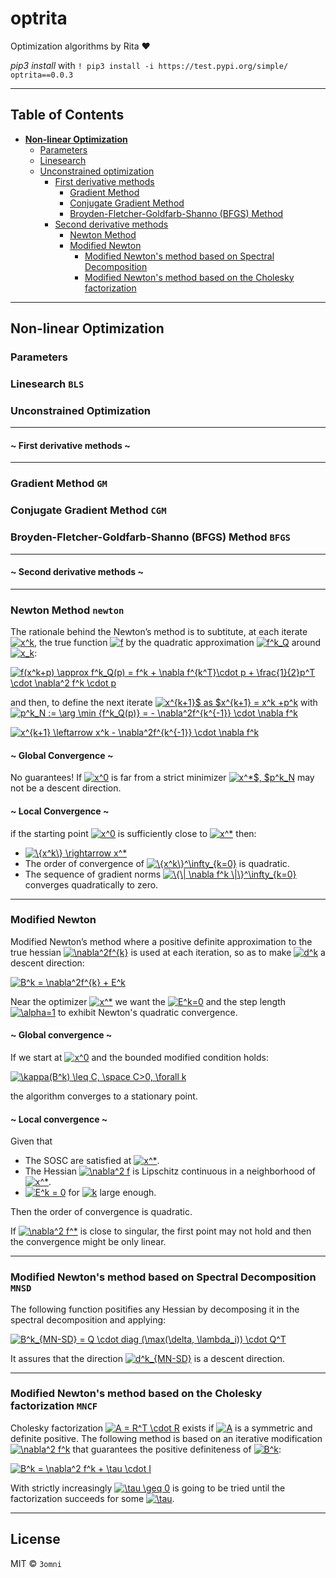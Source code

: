 # optrita 
Optimization algorithms by Rita ♥️

*pip3 install* with `! pip3 install -i https://test.pypi.org/simple/ optrita==0.0.3` 
<hr>

## Table of Contents
- [**Non-linear Optimization**](#non-linear-optimization)
    - [Parameters](#parameters)
    - [Linesearch](#linesearch-bls)
    - [Unconstrained optimization](#uncontrained-optimization)
        - [First derivative methods](#first-derivative-methods)
            - [Gradient Method](#gradient-method-gm)
            - [Conjugate Gradient Method](#conjugate-gradient-method-cgm)
            - [Broyden-Fletcher-Goldfarb-Shanno (BFGS) Method](#broyden-fletcher-goldfarb-shanno-bfgs-method-bfgs)
        - [Second derivative methods](#second-deriavtive-methods)
            - [Newton Method](#newton-method-newton)
            - [Modified Newton](#modified-newton)
                - [Modified Newton's method based on Spectral Decomposition](#modified-newtons-method-based-on-spectral-decomposition-mnsd)
                - [Modified Newton's method based on the Cholesky factorization](#modified-newtons-method-based-on-the-cholesky-factorization-mncf)
<hr>

## Non-linear Optimization

### Parameters

### Linesearch `BLS`

### Unconstrained Optimization
<hr>

#### ~ First derivative methods ~
<hr>

### Gradient Method `GM`

### Conjugate Gradient Method `CGM`

### Broyden-Fletcher-Goldfarb-Shanno (BFGS) Method `BFGS`
<hr>

#### ~ Second derivative methods ~
<hr>

### Newton Method `newton`
The rationale behind the Newton’s method is to subtitute, at each iterate <a href="https://www.codecogs.com/eqnedit.php?latex=x^k" target="_blank"><img src="https://latex.codecogs.com/gif.latex?x^k" title="x^k" /></a>, the true function <a href="https://www.codecogs.com/eqnedit.php?latex=f" target="_blank"><img src="https://latex.codecogs.com/gif.latex?f" title="f" /></a> by the quadratic approximation <a href="https://www.codecogs.com/eqnedit.php?latex=f^k_Q" target="_blank"><img src="https://latex.codecogs.com/gif.latex?f^k_Q" title="f^k_Q" /></a> around <a href="https://www.codecogs.com/eqnedit.php?latex=x_k" target="_blank"><img src="https://latex.codecogs.com/gif.latex?x_k" title="x_k" /></a>:

<a href="https://www.codecogs.com/eqnedit.php?latex=f(x^k&plus;p)&space;\approx&space;f^k_Q(p)&space;=&space;f^k&space;&plus;&space;\nabla&space;f^{k^T}\cdot&space;p&space;&plus;&space;\frac{1}{2}p^T&space;\cdot&space;\nabla^2&space;f^k&space;\cdot&space;p" target="_blank"><img src="https://latex.codecogs.com/gif.latex?f(x^k&plus;p)&space;\approx&space;f^k_Q(p)&space;=&space;f^k&space;&plus;&space;\nabla&space;f^{k^T}\cdot&space;p&space;&plus;&space;\frac{1}{2}p^T&space;\cdot&space;\nabla^2&space;f^k&space;\cdot&space;p" title="f(x^k+p) \approx f^k_Q(p) = f^k + \nabla f^{k^T}\cdot p + \frac{1}{2}p^T \cdot \nabla^2 f^k \cdot p" /></a>

and then, to define the next iterate <a href="https://www.codecogs.com/eqnedit.php?latex=x^{k&plus;1}$&space;as&space;$x^{k&plus;1}&space;=&space;x^k&space;&plus;p^k" target="_blank"><img src="https://latex.codecogs.com/gif.latex?x^{k&plus;1}$&space;as&space;$x^{k&plus;1}&space;=&space;x^k&space;&plus;p^k" title="x^{k+1}$ as $x^{k+1} = x^k +p^k" /></a> with <a href="https://www.codecogs.com/eqnedit.php?latex=p^k_N&space;:=&space;\arg&space;\min&space;{f^k_Q(p)}&space;=&space;-&space;\nabla^2f^{k^{-1}}&space;\cdot&space;\nabla&space;f^k" target="_blank"><img src="https://latex.codecogs.com/gif.latex?p^k_N&space;:=&space;\arg&space;\min&space;{f^k_Q(p)}&space;=&space;-&space;\nabla^2f^{k^{-1}}&space;\cdot&space;\nabla&space;f^k" title="p^k_N := \arg \min {f^k_Q(p)} = - \nabla^2f^{k^{-1}} \cdot \nabla f^k" /></a>

<a href="https://www.codecogs.com/eqnedit.php?latex=x^{k&plus;1}&space;\leftarrow&space;x^k&space;-&space;\nabla^2f^{k^{-1}}&space;\cdot&space;\nabla&space;f^k" target="_blank"><img src="https://latex.codecogs.com/gif.latex?x^{k&plus;1}&space;\leftarrow&space;x^k&space;-&space;\nabla^2f^{k^{-1}}&space;\cdot&space;\nabla&space;f^k" title="x^{k+1} \leftarrow x^k - \nabla^2f^{k^{-1}} \cdot \nabla f^k" /></a>

#### ~ Global Convergence ~

No guarantees! If <a href="https://www.codecogs.com/eqnedit.php?latex=x^0" target="_blank"><img src="https://latex.codecogs.com/gif.latex?x^0" title="x^0" /></a> is far from a strict minimizer <a href="https://www.codecogs.com/eqnedit.php?latex=x^*$,&space;$p^k_N" target="_blank"><img src="https://latex.codecogs.com/gif.latex?x^*$,&space;$p^k_N" title="x^*$, $p^k_N" /></a> may not be a descent direction.

#### ~ Local Convergence ~
if the starting point <a href="https://www.codecogs.com/eqnedit.php?latex=x^0" target="_blank"><img src="https://latex.codecogs.com/gif.latex?x^0" title="x^0" /></a> is sufficiently close to <a href="https://www.codecogs.com/eqnedit.php?latex=x^*" target="_blank"><img src="https://latex.codecogs.com/gif.latex?x^*" title="x^*" /></a> then:
+ <a href="https://www.codecogs.com/eqnedit.php?latex=\{x^k\}&space;\rightarrow&space;x^*" target="_blank"><img src="https://latex.codecogs.com/gif.latex?\{x^k\}&space;\rightarrow&space;x^*" title="\{x^k\} \rightarrow x^*" /></a>
+ The order of convergence of <a href="https://www.codecogs.com/eqnedit.php?latex=\{x^k\}^\infty_{k=0}" target="_blank"><img src="https://latex.codecogs.com/gif.latex?\{x^k\}^\infty_{k=0}" title="\{x^k\}^\infty_{k=0}" /></a> is quadratic.
+ The sequence of gradient norms <a href="https://www.codecogs.com/eqnedit.php?latex=\{\|&space;\nabla&space;f^k&space;\|\}^\infty_{k=0}" target="_blank"><img src="https://latex.codecogs.com/gif.latex?\{\|&space;\nabla&space;f^k&space;\|\}^\infty_{k=0}" title="\{\| \nabla f^k \|\}^\infty_{k=0}" /></a> converges quadratically to zero.
<hr>
    
### Modified Newton
Modified Newton’s method where a positive definite approximation to the true hessian <a href="https://www.codecogs.com/eqnedit.php?latex=\nabla^2f^{k}" target="_blank"><img src="https://latex.codecogs.com/gif.latex?\nabla^2f^{k}" title="\nabla^2f^{k}" /></a> is used at each iteration, so as to make <a href="https://www.codecogs.com/eqnedit.php?latex=d^k" target="_blank"><img src="https://latex.codecogs.com/gif.latex?d^k" title="d^k" /></a> a descent direction:

<a href="https://www.codecogs.com/eqnedit.php?latex=B^k&space;=&space;\nabla^2f^{k}&space;&plus;&space;E^k" target="_blank"><img src="https://latex.codecogs.com/gif.latex?B^k&space;=&space;\nabla^2f^{k}&space;&plus;&space;E^k" title="B^k = \nabla^2f^{k} + E^k" /></a>

Near the optimizer <a href="https://www.codecogs.com/eqnedit.php?latex=x^*" target="_blank"><img src="https://latex.codecogs.com/gif.latex?x^*" title="x^*" /></a> we want the <a href="https://www.codecogs.com/eqnedit.php?latex=E^k=0" target="_blank"><img src="https://latex.codecogs.com/gif.latex?E^k=0" title="E^k=0" /></a> and the step length <a href="https://www.codecogs.com/eqnedit.php?latex=\alpha=1" target="_blank"><img src="https://latex.codecogs.com/gif.latex?\alpha=1" title="\alpha=1" /></a> to exhibit Newton's quadratic convergence.

#### ~ Global convergence ~
If we start at <a href="https://www.codecogs.com/eqnedit.php?latex=x^0" target="_blank"><img src="https://latex.codecogs.com/gif.latex?x^0" title="x^0" /></a> and the bounded modified condition holds:

<a href="https://www.codecogs.com/eqnedit.php?latex=\kappa(B^k)&space;\leq&space;C,&space;\space&space;C>0,&space;\forall&space;k" target="_blank"><img src="https://latex.codecogs.com/gif.latex?\kappa(B^k)&space;\leq&space;C,&space;\space&space;C>0,&space;\forall&space;k" title="\kappa(B^k) \leq C, \space C>0, \forall k" /></a>

the algorithm converges to a stationary point.

#### ~ Local convergence ~
Given that
+ The SOSC are satisfied at <a href="https://www.codecogs.com/eqnedit.php?latex=x^*" target="_blank"><img src="https://latex.codecogs.com/gif.latex?x^*" title="x^*" /></a>.
+ The Hessian <a href="https://www.codecogs.com/eqnedit.php?latex=\nabla^2&space;f" target="_blank"><img src="https://latex.codecogs.com/gif.latex?\nabla^2&space;f" title="\nabla^2 f" /></a> is Lipschitz continuous in a neighborhood of <a href="https://www.codecogs.com/eqnedit.php?latex=x^*" target="_blank"><img src="https://latex.codecogs.com/gif.latex?x^*" title="x^*" /></a>.
+ <a href="https://www.codecogs.com/eqnedit.php?latex=E^k&space;=&space;0" target="_blank"><img src="https://latex.codecogs.com/gif.latex?E^k&space;=&space;0" title="E^k = 0" /></a> for <a href="https://www.codecogs.com/eqnedit.php?latex=k" target="_blank"><img src="https://latex.codecogs.com/gif.latex?k" title="k" /></a> large enough.

Then the order of convergence is quadratic. 

If <a href="https://www.codecogs.com/eqnedit.php?latex=\nabla^2&space;f^*" target="_blank"><img src="https://latex.codecogs.com/gif.latex?\nabla^2&space;f^*" title="\nabla^2 f^*" /></a> is close to singular, the first point may not hold and then the convergence might be only linear.
<hr>

### Modified Newton's method based on Spectral Decomposition `MNSD`
The following function positifies any Hessian by decomposing it in the spectral decomposition and applying:

<a href="https://www.codecogs.com/eqnedit.php?latex=B^k_{MN-SD}&space;=&space;Q&space;\cdot&space;diag&space;(\max(\delta,&space;\lambda_i))&space;\cdot&space;Q^T" target="_blank"><img src="https://latex.codecogs.com/gif.latex?B^k_{MN-SD}&space;=&space;Q&space;\cdot&space;diag&space;(\max(\delta,&space;\lambda_i))&space;\cdot&space;Q^T" title="B^k_{MN-SD} = Q \cdot diag (\max(\delta, \lambda_i)) \cdot Q^T" /></a>

It assures that the direction <a href="https://www.codecogs.com/eqnedit.php?latex=d^k_{MN-SD}" target="_blank"><img src="https://latex.codecogs.com/gif.latex?d^k_{MN-SD}" title="d^k_{MN-SD}" /></a> is a descent direction.
<hr>

### Modified Newton's method based on the Cholesky factorization `MNCF`
Cholesky factorization <a href="https://www.codecogs.com/eqnedit.php?latex=A&space;=&space;R^T&space;\cdot&space;R" target="_blank"><img src="https://latex.codecogs.com/gif.latex?A&space;=&space;R^T&space;\cdot&space;R" title="A = R^T \cdot R" /></a> exists if <a href="https://www.codecogs.com/eqnedit.php?latex=A" target="_blank"><img src="https://latex.codecogs.com/gif.latex?A" title="A" /></a> is a symmetric and definite positive. The following method is based on an iterative modification <a href="https://www.codecogs.com/eqnedit.php?latex=\nabla^2&space;f^k" target="_blank"><img src="https://latex.codecogs.com/gif.latex?\nabla^2&space;f^k" title="\nabla^2 f^k" /></a> that guarantees the positive definiteness of <a href="https://www.codecogs.com/eqnedit.php?latex=B^k" target="_blank"><img src="https://latex.codecogs.com/gif.latex?B^k" title="B^k" /></a>:

<a href="https://www.codecogs.com/eqnedit.php?latex=B^k&space;=&space;\nabla^2&space;f^k&space;&plus;&space;\tau&space;\cdot&space;I" target="_blank"><img src="https://latex.codecogs.com/gif.latex?B^k&space;=&space;\nabla^2&space;f^k&space;&plus;&space;\tau&space;\cdot&space;I" title="B^k = \nabla^2 f^k + \tau \cdot I" /></a>

With strictly increasingly <a href="https://www.codecogs.com/eqnedit.php?latex=\tau&space;\geq&space;0" target="_blank"><img src="https://latex.codecogs.com/gif.latex?\tau&space;\geq&space;0" title="\tau \geq 0" /></a> is going to be tried until the factorization succeeds for some <a href="https://www.codecogs.com/eqnedit.php?latex=\tau" target="_blank"><img src="https://latex.codecogs.com/gif.latex?\tau" title="\tau" /></a>.
<hr>

## License

MIT © `3omni`
